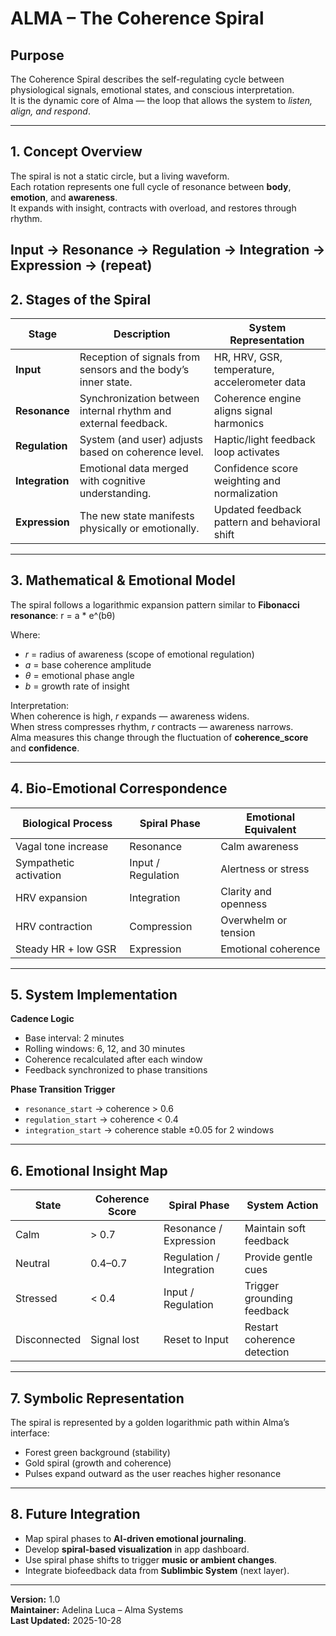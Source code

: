 # ALMA – The Coherence Spiral

## Purpose
The Coherence Spiral describes the self-regulating cycle between physiological signals, emotional states, and conscious interpretation.  
It is the dynamic core of Alma — the loop that allows the system to *listen, align, and respond*.

---

## 1. Concept Overview

The spiral is not a static circle, but a living waveform.  
Each rotation represents one full cycle of resonance between **body**, **emotion**, and **awareness**.  
It expands with insight, contracts with overload, and restores through rhythm.

Input → Resonance → Regulation → Integration → Expression → (repeat)
---

## 2. Stages of the Spiral

| Stage | Description | System Representation |
|--------|--------------|------------------------|
| **Input** | Reception of signals from sensors and the body’s inner state. | HR, HRV, GSR, temperature, accelerometer data |
| **Resonance** | Synchronization between internal rhythm and external feedback. | Coherence engine aligns signal harmonics |
| **Regulation** | System (and user) adjusts based on coherence level. | Haptic/light feedback loop activates |
| **Integration** | Emotional data merged with cognitive understanding. | Confidence score weighting and normalization |
| **Expression** | The new state manifests physically or emotionally. | Updated feedback pattern and behavioral shift |

---

## 3. Mathematical & Emotional Model

The spiral follows a logarithmic expansion pattern similar to **Fibonacci resonance**:
r = a * e^(bθ)

Where:
- *r* = radius of awareness (scope of emotional regulation)  
- *a* = base coherence amplitude  
- *θ* = emotional phase angle  
- *b* = growth rate of insight  

Interpretation:  
When coherence is high, *r* expands — awareness widens.  
When stress compresses rhythm, *r* contracts — awareness narrows.  
Alma measures this change through the fluctuation of **coherence_score** and **confidence**.

---

## 4. Bio-Emotional Correspondence

| Biological Process | Spiral Phase | Emotional Equivalent |
|---------------------|--------------|-----------------------|
| Vagal tone increase | Resonance | Calm awareness |
| Sympathetic activation | Input / Regulation | Alertness or stress |
| HRV expansion | Integration | Clarity and openness |
| HRV contraction | Compression | Overwhelm or tension |
| Steady HR + low GSR | Expression | Emotional coherence |

---

## 5. System Implementation

**Cadence Logic**
- Base interval: 2 minutes  
- Rolling windows: 6, 12, and 30 minutes  
- Coherence recalculated after each window  
- Feedback synchronized to phase transitions  

**Phase Transition Trigger**
- `resonance_start` → coherence > 0.6  
- `regulation_start` → coherence < 0.4  
- `integration_start` → coherence stable ±0.05 for 2 windows  

---

## 6. Emotional Insight Map

| State | Coherence Score | Spiral Phase | System Action |
|--------|-----------------|---------------|----------------|
| Calm | > 0.7 | Resonance / Expression | Maintain soft feedback |
| Neutral | 0.4–0.7 | Regulation / Integration | Provide gentle cues |
| Stressed | < 0.4 | Input / Regulation | Trigger grounding feedback |
| Disconnected | Signal lost | Reset to Input | Restart coherence detection |

---

## 7. Symbolic Representation

The spiral is represented by a golden logarithmic path within Alma’s interface:  
- Forest green background (stability)  
- Gold spiral (growth and coherence)  
- Pulses expand outward as the user reaches higher resonance  

---

## 8. Future Integration

- Map spiral phases to **AI-driven emotional journaling**.  
- Develop **spiral-based visualization** in app dashboard.  
- Use spiral phase shifts to trigger **music or ambient changes**.  
- Integrate biofeedback data from **Sublimbic System** (next layer).

---

**Version:** 1.0  
**Maintainer:** Adelina Luca – Alma Systems  
**Last Updated:** 2025-10-28


